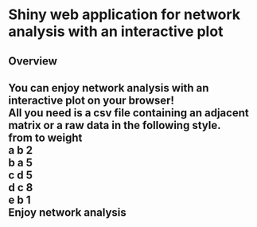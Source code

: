 Shiny web application for network analysis with an interactive plot
======================================================================
## Overview
You can enjoy network analysis with an interactive plot on your browser!<br>
All you need is a csv file containing an adjacent matrix or a raw data in the following style.<br>
from	to	weight<br>
  a	   b	  2<br>
  b	   a	  5<br>
  c	   d	  5<br>
  d	   c	  8<br>
  e	   b	  1<br>
Enjoy network analysis
----------------------------------------------------------------------------
